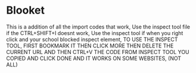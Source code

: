 # Blooket
This is a addition of all the import codes that work,
Use the inspect tool file if the CTRL+SHIFT+I doesnt work,
Use the inspect tool if when you right click and your school blocked inspect element,
TO USE THE INSPECT TOOL, FIRST BOOKMARK IT THEN CLICK MORE THEN DELETE THE CURRENT URL AND THEN CTRL+V THE CODE FROM INSPECT TOOL YOU COPIED AND CLICK DONE AND IT WORKS ON SOME WEBSITES, (NOT ALL)
